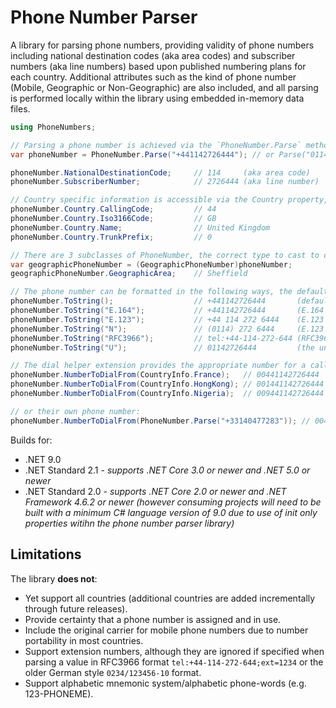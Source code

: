 # Phone Number Parser

A library for parsing phone numbers, providing validity of phone numbers including national destination codes (aka area codes) and subscriber numbers (aka line numbers) based upon published numbering plans for each country. Additional attributes such as the kind of phone number (Mobile, Geographic or Non-Geographic) are also included, and all parsing is performed locally within the library using embedded in-memory data files.

```csharp
using PhoneNumbers;

// Parsing a phone number is achieved via the `PhoneNumber.Parse` method (or alternatively via `PhoneNumber.TryParse`). Any formatting (e.g. spaces or hyphens) in the input string is ignored.
var phoneNumber = PhoneNumber.Parse("+441142726444"); // or Parse("01142726444", CountryInfo.UnitedKingdom) or Parse("01142726444", "GB")

phoneNumber.NationalDestinationCode;     // 114     (aka area code)
phoneNumber.SubscriberNumber;            // 2726444 (aka line number)

// Country specific information is accessible via the Country property, for example:
phoneNumber.Country.CallingCode;         // 44
phoneNumber.Country.Iso3166Code;         // GB
phoneNumber.Country.Name;                // United Kingdom
phoneNumber.Country.TrunkPrefix;         // 0

// There are 3 subclasses of PhoneNumber, the correct type to cast to can be determined by inspecting the phoneNumber.Kind property. Cast as appropriate to access additional properties.
var geographicPhoneNumber = (GeographicPhoneNumber)phoneNumber;
geographicPhoneNumber.GeographicArea;    // Sheffield

// The phone number can be formatted in the following ways, the default format output can be round tripped via `PhoneNumber.Parse()` to easily support persistence and serialization use cases.
phoneNumber.ToString();                  // +441142726444       (defaults to E.164 format)
phoneNumber.ToString("E.164");           // +441142726444       (E.164 format)
phoneNumber.ToString("E.123");           // +44 114 272 6444    (E.123 international format)
phoneNumber.ToString("N");               // (0114) 272 6444     (E.123 national notation format)
phoneNumber.ToString("RFC3966");         // tel:+44-114-272-644 (RFC3966 format)
phoneNumber.ToString("U");               // 01142726444         (the unformatted national notation)

// The dial helper extension provides the appropriate number for a caller to dial, either based upon their country:
phoneNumber.NumberToDialFrom(CountryInfo.France);   // 00441142726444
phoneNumber.NumberToDialFrom(CountryInfo.HongKong); // 001441142726444
phoneNumber.NumberToDialFrom(CountryInfo.Nigeria);  // 009441142726444

// or their own phone number:
phoneNumber.NumberToDialFrom(PhoneNumber.Parse("+33140477283")); // 00441142726444
```

Builds for:

- .NET 9.0
- .NET Standard 2.1 - _supports .NET Core 3.0 or newer and .NET 5.0 or newer_
- .NET Standard 2.0 - _supports .NET Core 2.0 or newer and .NET Framework 4.6.2 or newer (however consuming projects will need to be built with a minimum C# language version of 9.0 due to use of init only properties witihn the phone number parser library)_

## Limitations

The library **does not**:

- Yet support all countries (additional countries are added incrementally through future releases).
- Provide certainty that a phone number is assigned and in use.
- Include the original carrier for mobile phone numbers due to number portability in most countries.
- Support extension numbers, although they are ignored if specified when parsing a value in RFC3966 format `tel:+44-114-272-644;ext=1234` or the older German style `0234/123456-10` format.
- Support alphabetic mnemonic system/alphabetic phone-words (e.g. 123-PHONEME).
